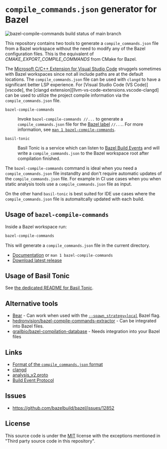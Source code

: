 # `compile_commands.json` generator for Bazel

![bazel-compile-commands build status of main branch](https://github.com/kiron1/bazel-compile-commands/actions/workflows/main.yaml/badge.svg)

This repository contains two tools to generate a `compile_commands.json` file
from a Bazel workspace without the need to modify any of the Bazel configuration
files. This is the equivalent of _CMAKE_EXPORT_COMPILE_COMMANDS_ from CMake for
Bazel.

The
[Microsoft C/C++ Extension for Visual Studio Code](https://marketplace.visualstudio.com/items?itemName=ms-vscode.cpptools)
struggels sometimes with Bazel workspaces since not all include paths are at the
default locations. The `compile_commands.json` file can be used with `clangd` to
have a significant better LSP experience. For [Visual Studio Code (VS
Code)][vscode], the [clangd extension][llvm-vs-code-extensions.vscode-clangd]
can be used to utilize the project compile information via the
`compile_commands.json` file.

<dl>
<dt>

`bazel-compile-commands`

<dd>

Invoke `bazel-compile-commands //...` to generate a `compile_commands.json` file
for the
[Bazel label](https://docs.bazel.build/versions/3.1.0/build-ref.html#labels)
`//...`. For more information, see
[`man 1 bazel-compile-commands`](./documentation.md).

</dd>
<dt>

`basil-tonic`

</dt>
<dd>

Basil Tonic is a service which can listen to
[Bazel Build Events](https://bazel.build/remote/bep) and will write a
`compile_commands.json` to the Bazel workspace root after compilation finished.

</dd>
</dl>

The `bazel-compile-commands` command is ideal when you need a
`compile_commands.json` file instandlty and don't require automatic updates of
the `compile_commands.json` file. For example in CI use cases when you when
static analysis tools use a `compile_commands.json` file as input.

On the other hand `basil-tonic` is best suited for IDE use cases where the
`compile_commands.json` file is automaitcally updated with each build.

## Usage of `bazel-compile-commands`

Inside a Bazel workspace run:

```sh
bazel-compile-commands
```

This will generate a `compile_commands.json` file in the current directory.

- [Documentation](./documentation.md) or `man 1 bazel-compile-commands`
- [Download latest release](https://github.com/kiron1/bazel-compile-commands/releases/latest)

## Usage of Basil Tonic

See [the dedicated README for Basil Tonic](./basil_tonic/README.md).

## Alternative tools

- [Bear](https://github.com/rizsotto/Bear) - Can work when used with the
  [`--spawn_strategy=local`](https://docs.bazel.build/versions/main/user-manual.html#flag--spawn_strategy)
  Bazel flag.
- [hedronvision/bazel-compile-commands-extractor](https://github.com/hedronvision/bazel-compile-commands-extractor) -
  Can be integrated into Bazel files.
- [grailbio/bazel-compilation-database](https://github.com/grailbio/bazel-compilation-database) -
  Needs integration into your Bazel files

## Links

- [Format of the `compile_commands.json` format](https://clang.llvm.org/docs/JSONCompilationDatabase.html)
- [clangd](https://clangd.llvm.org/)
- [analysis_v2.proto](https://github.com/bazelbuild/bazel/blob/master/src/main/protobuf/analysis_v2.proto)
- [Build Event Protocol](https://bazel.build/remote/bep)

## Issues

- https://github.com/bazelbuild/bazel/issues/12852

## License

This source code is under the [MIT](https://opensource.org/licenses/MIT) license
with the exceptions mentioned in "Third party source code in this repository".
